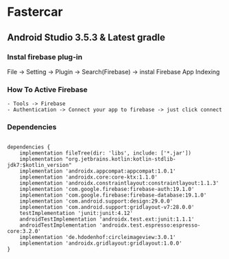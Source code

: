 # Fastercar
## Android Studio 3.5.3 & Latest gradle

### Instal firebase plug-in 
File -> Setting -> Plugin -> Search(Firebase) -> instal Firebase App Indexing

### How To Active Firebase
```
- Tools -> Firebase 
- Authentication -> Connect your app to firebase -> just click connect 
```

### Dependencies
```

dependencies {
    implementation fileTree(dir: 'libs', include: ['*.jar'])
    implementation "org.jetbrains.kotlin:kotlin-stdlib-jdk7:$kotlin_version"
    implementation 'androidx.appcompat:appcompat:1.0.1'
    implementation 'androidx.core:core-ktx:1.1.0'
    implementation 'androidx.constraintlayout:constraintlayout:1.1.3'
    implementation 'com.google.firebase:firebase-auth:19.1.0'
    implementation 'com.google.firebase:firebase-database:19.1.0'
    implementation 'com.android.support:design:29.0.0'
    implementation 'com.android.support:gridlayout-v7:28.0.0'
    testImplementation 'junit:junit:4.12'
    androidTestImplementation 'androidx.test.ext:junit:1.1.1'
    androidTestImplementation 'androidx.test.espresso:espresso-core:3.2.0'
    implementation 'de.hdodenhof:circleimageview:3.0.1'
    implementation 'androidx.gridlayout:gridlayout:1.0.0'
}
```
 
